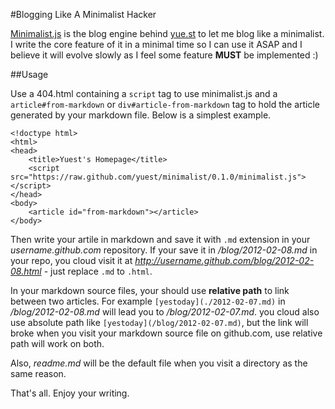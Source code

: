 #Blogging Like A Minimalist Hacker

[Minimalist.js](http://github.com/yuest/minimalist/) is the blog engine behind [yue.st](http://yue.st) to let me blog like a minimalist.  I write the core feature of it in a minimal time so I can use it ASAP and I believe it will evolve slowly as I feel some feature **MUST** be implemented :)

##Usage

Use a 404.html containing a `script` tag to use minimalist.js and a `article#from-markdown` or `div#article-from-markdown` tag to hold the article generated by your markdown file.  Below is a simplest example.

    <!doctype html>
    <html>
    <head>
        <title>Yuest's Homepage</title>
        <script src="https://raw.github.com/yuest/minimalist/0.1.0/minimalist.js"></script>
    </head>
    <body>
        <article id="from-markdown"></article>
    </body>

Then write your artile in markdown and save it with `.md` extension in your *username.github.com* repository.  If your save it in */blog/2012-02-08.md* in your repo, you cloud visit it at *http://username.github.com/blog/2012-02-08.html* - just replace `.md` to `.html`.

In your markdown source files, your should use **relative path** to link between two articles. For example `[yestoday](./2012-02-07.md)` in */blog/2012-02-08.md* will lead you to */blog/2012-02-07.md*.  you cloud also use absolute path like `[yestoday](/blog/2012-02-07.md)`, but the link will broke when you visit your markdown source file on github.com, use relative path will work on both.

Also, *readme.md* will be the default file when you visit a directory as the same reason.


That's all.  Enjoy your writing.
